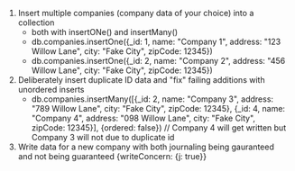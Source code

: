 1. Insert multiple companies (company data of your choice) into a collection
    - both with insertONe() and insertMany()
    - db.companies.insertOne({_id: 1, name: "Company 1", address: "123 Willow Lane", city: "Fake City", zipCode: 12345})
    - db.companies.insertOne({_id: 2, name: "Company 2", address: "456 Willow Lane", city: "Fake City", zipCode: 12345})
2. Deliberately insert duplicate ID data and "fix" failing additions with unordered inserts
    - db.companies.insertMany([{_id: 2, name: "Company 3", address: "789 Willow Lane", city: "Fake City", zipCode: 12345}, {_id: 4, name: "Company 4", address: "098 Willow Lane", city: "Fake City", zipCode: 12345}], {ordered: false}) // Company 4 will get written but Company 3 will not due to duplicate id
3. Write data for a new company with both journaling being gauranteed and not being guaranteed
    {writeConcern: {j: true}}
 
